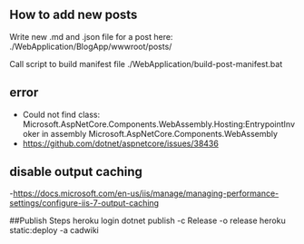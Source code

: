 ## How to add new posts

Write new .md and .json file for a post here:
./WebApplication/BlogApp/wwwroot/posts/

Call script to build manifest file
./WebApplication/build-post-manifest.bat

## error
- Could not find class: Microsoft.AspNetCore.Components.WebAssembly.Hosting:EntrypointInvoker in assembly Microsoft.AspNetCore.Components.WebAssembly
- https://github.com/dotnet/aspnetcore/issues/38436

## disable output caching
-https://docs.microsoft.com/en-us/iis/manage/managing-performance-settings/configure-iis-7-output-caching

##Publish Steps
heroku login
dotnet publish -c Release -o release
heroku static:deploy -a cadwiki